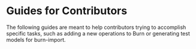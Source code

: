 # Guides for Contributors

The following guides are meant to help contributors trying to accomplish specific tasks, such as adding a new operations to Burn or generating test models for burn-import.